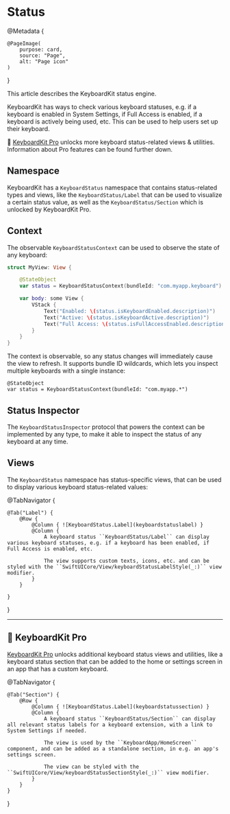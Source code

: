 # Status

@Metadata {

    @PageImage(
        purpose: card,
        source: "Page",
        alt: "Page icon"
    )
}

This article describes the KeyboardKit status engine.

KeyboardKit has ways to check various keyboard statuses, e.g. if a keyboard is enabled in System Settings, if Full Access is enabled, if a keyboard is actively being used, etc. This can be used to help users set up their keyboard. 

👑 [KeyboardKit Pro][Pro] unlocks more keyboard status-related views & utilities. Information about Pro features can be found further down.

[Pro]: https://github.com/KeyboardKit/KeyboardKitPro



## Namespace

KeyboardKit has a ``KeyboardStatus`` namespace that contains status-related types and views, like the ``KeyboardStatus/Label`` that can be used to visualize a certain status value, as well as the ``KeyboardStatus/Section`` which is unlocked by KeyboardKit Pro.



## Context

The observable ``KeyboardStatusContext`` can be used to observe the state of any keyboard:

```swift
struct MyView: View {

    @StateObject
    var status = KeyboardStatusContext(bundleId: "com.myapp.keyboard")

    var body: some View {
        VStack {
            Text("Enabled: \(status.isKeyboardEnabled.description)")
            Text("Active: \(status.isKeyboardActive.description)")
            Text("Full Access: \(status.isFullAccessEnabled.description)")
        }
    }
} 
```

The context is observable, so any status changes will immediately cause the view to refresh. It supports bundle ID wildcards, which lets you inspect multiple keyboards with a single instance:

```
@StateObject
var status = KeyboardStatusContext(bundleId: "com.myapp.*")
```


## Status Inspector

The ``KeyboardStatusInspector`` protocol that powers the context can be implemented by any type, to make it able to inspect the status of any keyboard at any time.


## Views

The ``KeyboardStatus`` namespace has status-specific views, that can be used to display various keyboard status-related values:

@TabNavigator {
    
    @Tab("Label") {
        @Row {
            @Column { ![KeyboardStatus.Label](keyboardstatuslabel) }
            @Column {
                A keyboard status ``KeyboardStatus/Label`` can display various keyboard statuses, e.g. if a keyboard has been enabled, if Full Access is enabled, etc.
                
                The view supports custom texts, icons, etc. and can be styled with the ``SwiftUICore/View/keyboardStatusLabelStyle(_:)`` view modifier.        
            }
        }

    }
}


---

## 👑 KeyboardKit Pro

[KeyboardKit Pro][Pro] unlocks additional keyboard status views and utilities, like a keyboard status section that can be added to the home or settings screen in an app that has a custom keyboard.

[Pro]: https://github.com/KeyboardKit/KeyboardKitPro

@TabNavigator {
    
    @Tab("Section") {
        @Row {
            @Column { ![KeyboardStatus.Label](keyboardstatussection) }
            @Column {
                A keyboard status ``KeyboardStatus/Section`` can display all relevant status labels for a keyboard extension, with a link to System Settings if needed.
                
                The view is used by the ``KeyboardApp/HomeScreen`` component, and can be added as a standalone section, in e.g. an app's settings screen. 
                
                The view can be styled with the ``SwiftUICore/View/keyboardStatusSectionStyle(_:)`` view modifier.
            }
        }
    }
}
